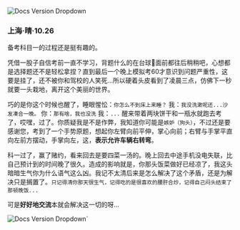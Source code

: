 ![Docs Version Dropdown](/img/tutorial/second.png)
### 上海·晴·10.26

备考科目一的过程还是挺有趣的。

凭借一股子自信考前一直不学习，背题什么的在台球🎱面前都往后稍稍吧，心想都是选择题还不是轻松拿捏？直到最后一个晚上模拟考60才意识到问题严重性，这要是挂了，还不被你和驾校的人笑死...所以硬着头皮看到了凌晨三点，仿佛下一秒就要一头栽地，离开这个美丽的世界。

巧的是你这个时候也醒了，睡眼惺忪：`你怎么不到床上来睡？`
我：`我没洗漱呢还...沙发凑合一晚。`
你：`那有啥，我也没洗`
我：`...`
醒来带着两块饼干和一瓶水就跑去考了，哎嘿，过了。你质疑我是不是作弊，我知道你可能是`嫉妒（狗头）`，不过还是要感谢您，考到了一个手势原题，想起你左臂向前平伸，掌心向前；右臂与手掌平直向左前方摆动，手掌向左，这，**表示允许车辆右转弯**。

科一过了，赢了赌约，看来回去是要四菜一汤的。晚上回去中途手机没电失联，比自己预计到的时间晚了很久。造成的影响就是，你那头饭菜做好已经凉了，我这头暗暗生气你为什么语气这么凶。我记不太清后来是怎么解决了这个矛盾，还是为解决只是搁置了。`只记得清你那天很生气，记得吃的是很喜欢的腰肝合炒，记得自己闷头结束了那顿晚饭...`

可是**好好地交流**本就会解决这一切的呀...

![Docs Version Dropdown](/img/printing/youxi.jpg)`